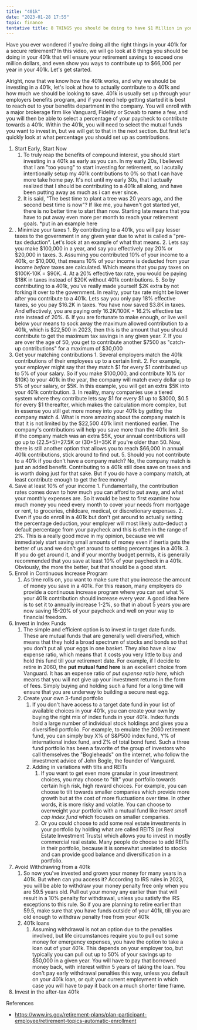 ```yaml
---
title: "401k"
date: "2023-01-28 17:55"
topic: finance
tentative title: 8 THINGS you should be doing to have $1 Million in your 401K
---
```


Have you ever wondered if you're doing all the right things in your 401k for a secure retirement? In this video, we will go look at 8 things you should be doing in your 401k that will ensure your retirement savings to exceed one million dollars, and even show you ways to contribute up to $66,000 per year in your 401k. Let's get started.

Alright, now that we know how the 401k works, and why we should be investing in a 401k,  let's look at how to actually contribute to a 401k and how much we should be looking to save. 401k is usually set up through your employers benefits program, and if you need help getting started it is best to reach out to your benefits department in the company. You will enroll with a major brokerage firm like Vanguard, Fidelity or Scwab to name a few, and you will then be able to select a percentage of your paycheck to contribute towards a 401k. Within the 401k, you will need to select the mutual funds you want to invest in, but we will get to that in the next section. But first let's quickly look at what percentage you should set up as contributions.

1. Start Early, Start Now
	1.  To truly reap the benefits of compound interest, you should start investing in a 401k as early as you can. In my early 20s, I believed that I am "too young" to start investing for retirement, so I acutally intentionally setup my 401k contributions to 0% so that I can have more take home pay. It's not until my early 30s, that I actually realized that I should be contributing to a 401k all along, and have been putting away as much as i can ever since.
	2. It is said, "The best time to plant a tree was 20 years ago, and the second best time is now"? If like me, you haven't got started yet, there is no better time to start than now. Starting late means that you have to put away even more per month to reach your retirement goals. *put in an example here
2. . Minimize your taxes
		1. By contributing to a 401k, you will pay lesser taxes to the government in any given year due to what is called a "pre-tax deduction". Let's look at an example of what that means.
		2. Lets say you make \$100,000 in a year, and say you effectively pay  20% or \$20,000 in taxes.
		3. Assuming you contributed 10% of your income to a 401k, or \$10,000, that means 10% of your income is deducted from your income *before* taxes are calculated. Which means that you pay taxes on \$100K-10K = \$90K.
		4. At a 20% effective tax rate, you would be paying \$18K in taxes instead of \$20K without 401k contributions.
		5. So by contributing to a 401k, you've really made yourself \$2K extra by not forking it over to the government.  In reality, your tax rate might be lower after you contribute to a 401k. Lets say you only pay 18% effective taxes, so you pay \$16.2K in taxes. You have now saved \$3.8K in taxes. And effectively, you are paying only 16.2K/100K = 16.2% effective tax rate instead of 20%.
		6. If you are fortunate to make enough, or live well below your means to sock away  the maximum allowed contribution to a 401k, which is \$22,500 in 2023, then this is the amount that you should contribute to get the maximum tax savings in any given year.
		7. If you are over the age of 50, you  get to contribute another \$7500 as "catch-up contributions" for a maximum of \$30,000
3. Get your matching contributions
			1. Several employers match the 401k contributions of their employees up to a certain limit. 
			2. For example, your employer might say that they match \$1 for every \$1 contributed up to 5% of your salary. So if you make \$100,000, and contribute 10% (or \$10K) to your 401k in the year, the company will match every dollar up to 5% of your salary, or \$5K. In this example, you will get an extra \$5K into your 401k contribution.
			3. In reality, many companies use a tiered system where they contribute lets say \$1 for every \$1 up to \$3000, \$0.5 for every \$1 thereafter, which makes the calculation more complex, but in essense you still get more money into your 401k by getting the company match
			4. What is more amazing about the company match is that it is not limited by the \$22,500 401k limit mentioned earlier. The company's contributions will help you save more than the 401k limit. So if the company match was an extra \$5K,  your annual contributions will go up to (22.5+5)=27.5K or (30+5)=35K if you're older than 50. Now, there is still another option that allows you to reach \$66,000 in annual 401k contributions, stick around to find out.
			5. Should you not contribute to a 401k if you don't have a company match? No, the company match is just an added benefit. Contributing to a 401k still does save on taxes and is worth doing just for that sake. But if you do have a company match, at least contribute enough to get the free money!
4. Save at least 10% of your income
		1. Fundamentally, the contribution rates comes down to how much you can afford to put away, and what your monthly expenses are. So it would be best to first examine how much money you need every month to cover your needs from mortgage or rent, to groceries, childcare, medical, or discretionary expenses.
		2. Even if you do enroll in a 401k but don't get around to actually setting the percentage deduction, your employer will most likely auto-deduct a default percentage from your paycheck and this is often in the range of 2%. This is a really good move in my opinion, because we will immediately start saving small amounts of money even if inertia gets the better of us and we don't get around to setting percentages in a 401k.
		3. If you do get around it, and if your monthy budget permits, it is generally recommended that you save at least 10% of your paycheck in a 401k. Obviously, the more the better, but that should be a good start.
5. Enroll in Continuous Increase Program
	1. As time rolls on, you want to make sure that you increase the amount of money you save in a 401k. For this reason, many employers do provide a continuous increase program where you can set what % your 401k contribution should increase every year. A good idea here is to set it to annually increase 1-2%, so that in about 5 years you are now saving 15-20% of your paycheck and well on your way to financial freedom.
6. Invest in Index Funds
	1. The simple and efficient option is to invest in target date funds. These are mutual funds that are generally well diversified, which means that they hold a broad spectrum of stocks and bonds so that you don't put all your eggs in one basket.  They also have a low expense ratio, which means that it costs you very little to buy and hold this fund till your retirement date. For example, if I decide to retire in 2060, the **put mutual fund here** is an excellent choice from Vanguard. It has an expense ratio of *put expense ratio here*, which means that you will not give up your investment returns in the form of fees. Simply buying and holding such a fund for a long time will ensure that you are underway to building a secure nest egg.
	2. Create your own 3-fund portfolio
		1. If you don't have access to a target date fund in your list of available choices in your 401k, you can create your own by buying the right mix of index funds in your 401k. Index funds hold a large number of individual stock holdings and gives you a diversified portfolio. For example, to emulate the 2060 retirement fund, you can simply buy X% of S&P500 index fund, Y% of international index fund, and Z% of total bond fund. Such a three fund portfolio has been a favorite of the group of investors who call themselves the "Bogleheads" on the internet, who follow the investment advice of John Bogle, the founder of Vanguard.
		2.  Adding in variations with tilts and REITs
			1. If you want to get even more granular in your investment choices, you may choose to "tilt" your portfolio towards certain high risk, high reward choices. For example, you can choose to tilt towards smaller companies which provide more growth but at the cost of more fluctuations over time. In other words, it is more risky and volatile. You can choose to overweight your portfolio with a mutual fund like *insert small cap index fund* which focuses on smaller companies.
			2. Or you could choose to add some real estate investments in your portfolio by holding what are called REITS (or Real Estate Investment Trusts) which allows you to invest in mostly commercial real estate. Many people do choose to add REITs in their portfolio, because it is somewhat unrelated to stocks and can provide good balance and diversification in a portfolio.
7. Avoid Withdrawing from a 401k
	1. So now you've invested and grown your money for many years in a 401k. But when can you access it? According to IRS rules in 2023, you will be able to withdraw your money penalty free only when you are 59.5 years old. Pull out your money any earlier than that will result in a 10% penalty for withdrawal, unless you satisfy the IRS exceptions to this rule. So if you are planning to retire earlier than 59.5, make sure that you have funds outside of your 401k, till you are old enough to withdraw penalty free from your 401k
	2. 401k loans
		1. Assuming withdrawal is not an option due to the penalties involved, but life circumstances require you to pull out some money for emergency expenses, you have the option to take a loan out of your 401k. This depends on your employer too, but typically you can pull out up to 50% of your savings up to \$50,000 in a given year. You will have to pay that borrowed money back, with interest within 5 years of taking the loan. You don't pay early withdrawal penalties this way, unless you default on your 401k loan, or quit your current employment in which case you will have to pay it back on a much shorter time frame.
8. Invest in the after-tax 401k

References
- https://www.irs.gov/retirement-plans/plan-participant-employee/retirement-topics-automatic-enrollment